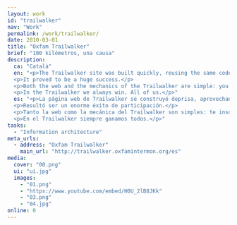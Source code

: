 ```yaml
---
layout: work
id: "trailwalker"
nav: "Work"
permalink: /work/trailwalker/
date: 2010-03-01
title: "Oxfam Trailwalker"
brief: "100 kilómetros, una causa"
description:
  ca: "Català"
  en: "<p>The Trailwalker site was built quickly, reusing the same code base we were already developing for the Oxfam Intermón website. This was a small experiment, and we were full of doubts: <em> Will somebody show up for this? Has anybody signed up yet? Will they accept the sacrifice they have to endure?</em></p>
  <p>It proved to be a huge success.</p>
  <p>Both the web and the mechanics of the Trailwalker are simple: you sign up, create a team with your friends and accept donations from people who want to support you. On competition day, your team walks 100 kilometers to help people who really need it. In the end, your team wins.</p>
  <p>In the Trailwalker we always win. All of us.</p>"
  es: "<p>La página web de Trailwalker se construyó deprisa, aprovechando la misma base de código que ya estábamos desarrollando para el sitio de Oxfam Intermón. Esto era un pequeño experimento y teníamos muchas dudas: <em>¿Se animará la gente a participar? ¿Tenemos alguna inscripción ya? ¿Aceptarán el sacrificio que supone venir aquí?</em></p>
  <p>Resultó ser un enorme éxito de participación.</p>
  <p>Tanto la web como la mecánica del Trailwalker son simples: te inscribes, creas un equipo con tus amigos y aceptas los donativos de las personas que te dan soporte. Cuando llega el día de la prueba, tu equipo camina 100 kilómetros para ayudar a personas que de verdad lo necesitan. Al final, tu equipo gana.</p>
  <p>En el Trailwalker siempre ganamos todos.</p>"
tasks:
  - "Information architecture"
meta_urls:
  - address: "Oxfam Trailwalker"
    main_url: "http://trailwalker.oxfamintermon.org/es"
media:
  cover: "00.png"
  ui: "ui.jpg"
  images:
    - "01.png"
    - "https://www.youtube.com/embed/H0U_2lB8JKk"
    - "03.png"
    - "04.jpg"
online: 0
---
```

